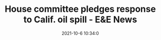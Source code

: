 ---
"title": "House committee pledges response to Calif. oil spill - E&E News"
"date": "2021-10-6 10:34:0"
"feed_name": "GOOGLENEWSDRILLING"
"feed_website": "https://news.google.com/search?q=drilling%2Bincident&hl=en-US&gl=US&ceid=US:en"
"feed_rss": "https://news.google.com/rss/search?q=drilling%2Bincident&hl=en-US&gl=US&ceid=US:en"
"link": "https://www.eenews.net/articles/house-committee-pledges-response-to-calif-oil-spill/"
"source": "{'href': 'https://www.eenews.net', 'title': 'E&E News'}"
"file": "_posts/2021-1-1-003ab3bb2d4d739c185cfcbdbcb1d12fc3c71b4d.md"
"accident": "1"
"drilling": "0"
"dead": "0"
"injured": "0"
"arrested": "0"
"place": "unknown place"
"where": "unknown site"
"causes": "unknown"
"place_uri": "unknown place"
---
